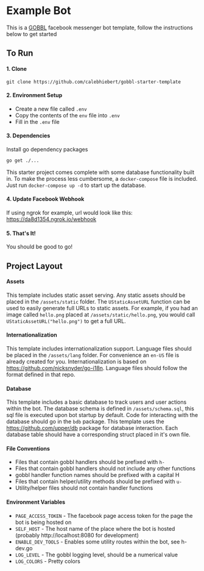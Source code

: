 # Example Bot

This is a [GOBBL](https://github.com/calebhiebert/gobbl) facebook messenger bot template, follow the instructions below to get started

## To Run

#### 1. Clone

```
git clone https://github.com/calebhiebert/gobbl-starter-template
```

#### 2. Environment Setup

- Create a new file called `.env`
- Copy the contents of the `env` file into `.env`
- Fill in the `.env` file

#### 3. Dependencies

Install go dependency packages

```bash
go get ./...
```

This starter project comes complete with some database functionality built in. To make the process less cumbersome, a `docker-compose` file is included. Just run `docker-compose up -d` to start up the database.

#### 4. Update Facebook Webhook

If using ngrok for example, url would look like this: https://da8d1354.ngrok.io/webhook

#### 5. That's It!

You should be good to go!

## Project Layout

#### Assets

This template includes static asset serving. Any static assets should be placed in the `/assets/static` folder. The `UStaticAssetURL` function can be used to easily generate full URLs to static assets. For example, if you had an image called `hello.png` placed at `/assets/static/hello.png`, you would call `UStaticAssetURL("hello.png")` to get a full URL.

#### Internationalization

This template includes internationalization support. Language files should be placed in the `/assets/lang` folder. For convenience an `en-US` file is already created for you. Internationalization is based on https://github.com/nicksnyder/go-i18n. Language files should follow the format defined in that repo.

#### Database

This template includes a basic database to track users and user actions within the bot. The database schema is defined in `/assets/schema.sql`, this sql file is executed upon bot startup by default. Code for interacting with the database should go in the `bdb` package. This template uses the https://github.com/upper/db package for database interaction. Each database table should have a corresponding struct placed in it's own file.

#### File Conventions

- Files that contain gobbl handlers should be prefixed with `h-`
- Files that contain gobbl handlers should not include any other functions
- gobbl handler function names should be prefixed with a capital H
- Files that contain helper/utility methods should be prefixed with `u-`
- Utility/helper files should not contain handler functions

#### Environment Variables

- `PAGE_ACCESS_TOKEN` - The facebook page access token for the page the bot is being hosted on
- `SELF_HOST` - The host name of the place where the bot is hosted (probably http://localhost:8080 for development)
- `ENABLE_DEV_TOOLS` - Enables some utility routes within the bot, see h-dev.go
- `LOG_LEVEL` - The gobbl logging level, should be a numerical value
- `LOG_COLORS` - Pretty colors
